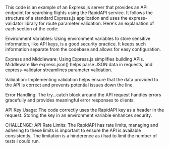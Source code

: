 This code is an example of an Express.js server that provides an API endpoint for searching flights using the RapidAPI service. It follows the structure of a standard Express.js application and uses the express-validator library for route parameter validation. Here's an explanation of each section of the code:

Environment Variables: Using environment variables to store sensitive information, like API keys, is a good security practice. It keeps such information separate from the codebase and allows for easy configuration.

Express and Middleware: Using Express.js simplifies building APIs. Middleware like express.json() helps parse JSON data in requests, and express-validator streamlines parameter validation.

Validation: Implementing validation helps ensure that the data provided to the API is correct and prevents potential issues down the line.

Error Handling: The try...catch block around the API request handles errors gracefully and provides meaningful error responses to clients.

API Key Usage: The code correctly uses the RapidAPI key as a header in the request. Storing the key in an environment variable enhances security.

CHALLENGE:
API Rate Limits: The  RapidAPI has rate limits, managing and adhering to these limits is important to ensure the API is available consistently. The limitation is a hinderence as i had to limit the number of tests i could run.
